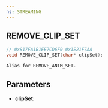 ```yaml
---
ns: STREAMING
---
```

## REMOVE_CLIP_SET

```c
// 0x817FA1B1EE7CD6F0 0x1E21F7AA
void REMOVE_CLIP_SET(char* clipSet);
```

```
Alias for REMOVE_ANIM_SET.
```

## Parameters
* **clipSet**:
